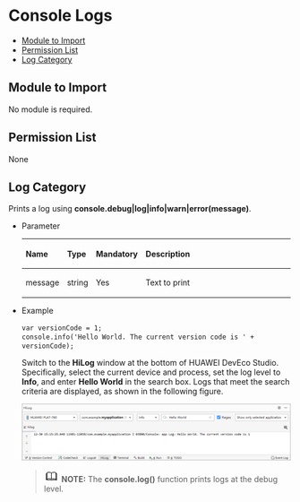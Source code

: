 # Console Logs<a name="EN-US_TOPIC_0000001115814846"></a>

-   [Module to Import](#en-us_topic_0000001058460515_s56d19203690d4782bfc74069abb6bd71)
-   [Permission List](#en-us_topic_0000001058460515_section11257113618419)
-   [Log Category](#en-us_topic_0000001058460515_s298a3cf59a3b470dbb0742706102ced7)

## Module to Import<a name="en-us_topic_0000001058460515_s56d19203690d4782bfc74069abb6bd71"></a>

No module is required.

## Permission List<a name="en-us_topic_0000001058460515_section11257113618419"></a>

None

## Log Category<a name="en-us_topic_0000001058460515_s298a3cf59a3b470dbb0742706102ced7"></a>

Prints a log using  **console.debug|log|info|warn|error\(message\)**.

-   Parameter

    <a name="en-us_topic_0000001058460515_t87748b0ba4e648079d53f9deccf4bfb2"></a>
    <table><thead align="left"><tr id="en-us_topic_0000001058460515_rc5033ad045c14c2e806d59041aab002c"><th class="cellrowborder" valign="top" width="12%" id="mcps1.1.5.1.1"><p id="en-us_topic_0000001058460515_acf783ab6043e4ee1a7bb73b73a091e0b"><a name="en-us_topic_0000001058460515_acf783ab6043e4ee1a7bb73b73a091e0b"></a><a name="en-us_topic_0000001058460515_acf783ab6043e4ee1a7bb73b73a091e0b"></a>Name</p>
    </th>
    <th class="cellrowborder" valign="top" width="9%" id="mcps1.1.5.1.2"><p id="en-us_topic_0000001058460515_a6736505551534b819d5a6376065a25f6"><a name="en-us_topic_0000001058460515_a6736505551534b819d5a6376065a25f6"></a><a name="en-us_topic_0000001058460515_a6736505551534b819d5a6376065a25f6"></a>Type</p>
    </th>
    <th class="cellrowborder" valign="top" width="9%" id="mcps1.1.5.1.3"><p id="en-us_topic_0000001058460515_ac15c2a3de0e046af917cf09b48b3b46d"><a name="en-us_topic_0000001058460515_ac15c2a3de0e046af917cf09b48b3b46d"></a><a name="en-us_topic_0000001058460515_ac15c2a3de0e046af917cf09b48b3b46d"></a>Mandatory</p>
    </th>
    <th class="cellrowborder" valign="top" width="70%" id="mcps1.1.5.1.4"><p id="en-us_topic_0000001058460515_aeb94b88e78974288bab1b4940b50c840"><a name="en-us_topic_0000001058460515_aeb94b88e78974288bab1b4940b50c840"></a><a name="en-us_topic_0000001058460515_aeb94b88e78974288bab1b4940b50c840"></a>Description</p>
    </th>
    </tr>
    </thead>
    <tbody><tr id="en-us_topic_0000001058460515_r95c56d5cd62d4b518c3e7a3f158ed7fe"><td class="cellrowborder" valign="top" width="12%" headers="mcps1.1.5.1.1 "><p id="en-us_topic_0000001058460515_a7af41aec9a404f418202d90c61774825"><a name="en-us_topic_0000001058460515_a7af41aec9a404f418202d90c61774825"></a><a name="en-us_topic_0000001058460515_a7af41aec9a404f418202d90c61774825"></a>message</p>
    </td>
    <td class="cellrowborder" valign="top" width="9%" headers="mcps1.1.5.1.2 "><p id="en-us_topic_0000001058460515_aed6ae868d61349afa8f0e250108f8e47"><a name="en-us_topic_0000001058460515_aed6ae868d61349afa8f0e250108f8e47"></a><a name="en-us_topic_0000001058460515_aed6ae868d61349afa8f0e250108f8e47"></a>string</p>
    </td>
    <td class="cellrowborder" valign="top" width="9%" headers="mcps1.1.5.1.3 "><p id="en-us_topic_0000001058460515_ab72ac8cc02e34da4b717ca144fc521c1"><a name="en-us_topic_0000001058460515_ab72ac8cc02e34da4b717ca144fc521c1"></a><a name="en-us_topic_0000001058460515_ab72ac8cc02e34da4b717ca144fc521c1"></a>Yes</p>
    </td>
    <td class="cellrowborder" valign="top" width="70%" headers="mcps1.1.5.1.4 "><p id="en-us_topic_0000001058460515_ac53e6549d32f413e9c51cd8a53f4650a"><a name="en-us_topic_0000001058460515_ac53e6549d32f413e9c51cd8a53f4650a"></a><a name="en-us_topic_0000001058460515_ac53e6549d32f413e9c51cd8a53f4650a"></a>Text to print</p>
    </td>
    </tr>
    </tbody>
    </table>

-   Example

    ```
    var versionCode = 1;
    console.info('Hello World. The current version code is ' + versionCode);
    ```

    Switch to the  **HiLog**  window at the bottom of HUAWEI DevEco Studio. Specifically, select the current device and process, set the log level to  **Info**, and enter  **Hello World**  in the search box. Logs that meet the search criteria are displayed, as shown in the following figure.

    ![](figures/打印日志.png)

    >![](public_sys-resources/icon-note.gif) **NOTE:** 
    >The  **console.log\(\)**  function prints logs at the debug level.


